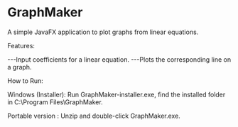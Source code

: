 # GraphMaker
A simple JavaFX application to plot graphs from linear equations.

Features:

---Input coefficients for a linear equation.
---Plots the corresponding line on a graph.

How to Run:

Windows (Installer): Run GraphMaker-installer.exe, find the installed folder in C:\Program Files\GraphMaker.

Portable version : Unzip and double-click GraphMaker.exe.
